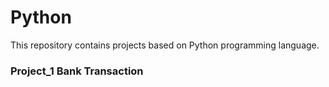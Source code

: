 # Python
This repository contains projects based on Python programming language.

### Project_1 Bank Transaction
